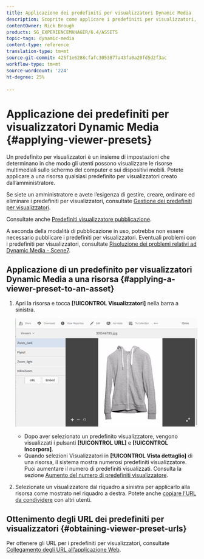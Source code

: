 ```yaml
---
title: Applicazione dei predefiniti per visualizzatori Dynamic Media
description: Scoprite come applicare i predefiniti per visualizzatori, creati dall’amministratore, a una risorsa in Dynamic Media.
contentOwner: Rick Brough
products: SG_EXPERIENCEMANAGER/6.4/ASSETS
topic-tags: dynamic-media
content-type: reference
translation-type: tm+mt
source-git-commit: 425f1e6288cfafc3053877a43fa0a20fd5d2f3ac
workflow-type: tm+mt
source-wordcount: '224'
ht-degree: 25%

---
```



# Applicazione dei predefiniti per visualizzatori Dynamic Media {#applying-viewer-presets}

Un predefinito per visualizzatori è un insieme di impostazioni che determinano in che modo gli utenti possono visualizzare le risorse multimediali sullo schermo del computer e sui dispositivi mobili. Potete applicare a una risorsa qualsiasi predefinito per visualizzatori creato dall’amministratore.

Se siete un amministratore e avete l’esigenza di gestire, creare, ordinare ed eliminare i predefiniti per visualizzatori, consultate [Gestione dei predefiniti per visualizzatori](managing-viewer-presets.md).

Consultate anche [Predefiniti visualizzatore pubblicazione](managing-viewer-presets.md#publishing-viewer-presets).

A seconda della modalità di pubblicazione in uso, potrebbe non essere necessario pubblicare i predefiniti per visualizzatori.
Eventuali problemi con i predefiniti per visualizzatori, consultate [Risoluzione dei problemi relativi ad Dynamic Media - Scene7](troubleshoot-dms7.md#viewers).

## Applicazione di un predefinito per visualizzatori Dynamic Media a una risorsa {#applying-a-viewer-preset-to-an-asset}

1. Apri la risorsa e tocca **[!UICONTROL Visualizzatori]** nella barra a sinistra.

   ![chlimage_1-104](assets/chlimage_1-104.png)

   * Dopo aver selezionato un predefinito visualizzatore, vengono visualizzati i pulsanti **[!UICONTROL URL]** e **[!UICONTROL Incorpora]**.
   * Quando selezioni Visualizzatori in **[!UICONTROL Vista dettaglio]** di una risorsa, il sistema mostra numerosi predefiniti visualizzatore. Puoi aumentare il numero di predefiniti visualizzati. Consulta la sezione [Aumento del numero di predefiniti visualizzatore](managing-viewer-presets.md).

1. Selezionate un visualizzatore dal riquadro a sinistra per applicarlo alla risorsa come mostrato nel riquadro a destra. Potete anche [copiare l&#39;URL da condividere](linking-urls-to-yourwebapplication.md) con altri utenti.

## Ottenimento degli URL dei predefiniti per visualizzatori {#obtaining-viewer-preset-urls}

Per ottenere gli URL per i predefiniti per visualizzatori, consultate [Collegamento degli URL all’applicazione Web](linking-urls-to-yourwebapplication.md).
